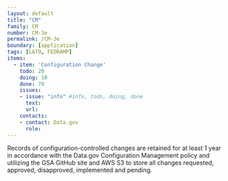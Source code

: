 ```yaml
---
layout: default
title: "CM"
family: CM
number: CM-3e
permalink: /CM-3e
boundary: [application]
tags: [LATO, FEDRAMP]
items:
  - item: 'Configuration Change'
    todo: 20
    doing: 10
    done: 70   
    issues:
    - issue: "info" #info, todo, doing, done
      text:
      url:
    contacts:
    - contact: Data.gov
      role:
---
```

Records of configuration-controlled changes are retained for at least 1 year in accordance with the Data.gov Configuration Management policy and utilizing the GSA GitHub site and AWS S3 to store all changes requested, approved, disapproved, implemented and pending.
